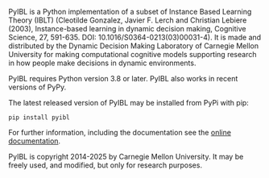 PyIBL is a Python implementation of a subset of Instance Based Learning Theory
(IBLT) (Cleotilde Gonzalez, Javier F. Lerch and Christian Lebiere (2003),
Instance-based learning in dynamic decision making, Cognitive Science, 27,
591-635. DOI: 10.1016/S0364-0213(03)00031-4). It is made and distributed by
the Dynamic Decision Making Laboratory of Carnegie Mellon University for
making computational cognitive models supporting research in how people make
decisions in dynamic environments.

PyIBL requires Python version 3.8 or later. PyIBL also works in recent
versions of PyPy.

The latest released version of PyIBL may be installed from PyPi with pip:

    pip install pyibl


For further information, including the documentation see the
[online documentation](https://ddm-lab.github.io/pyibl-documentation).

PyIBL is copyright 2014-2025 by Carnegie Mellon University. It may be
freely used, and modified, but only for research purposes.
